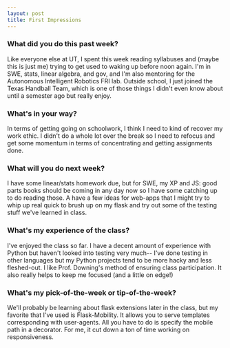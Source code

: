 ```yaml
---
layout: post
title: First Impressions
---
```


### What did you do this past week?
Like everyone else at UT, I spent this week reading syllabuses and (maybe this is just me) trying to get used to waking up before noon again. I'm in SWE, stats, linear algebra, and gov, and I'm also mentoring for the Autonomous Intelligent Robotics FRI lab. Outside school, I just joined the Texas Handball Team, which is one of those things I didn't even know about until a semester ago but really enjoy.

### What's in your way?
In terms of getting going on schoolwork, I think I need to kind of recover my work ethic. I didn't do a whole lot over the break so I need to refocus and get some momentum in terms of concentrating and getting assignments done.

### What will you do next week?
I have some linear/stats homework due, but for SWE, my XP and JS: good parts books should be coming in any day now so I have some catching up to do reading those. A have a few ideas for web-apps that I might try to whip up real quick to brush up on my flask and try out some of the testing stuff we've learned in class.

### What's my experience of the class?
I've enjoyed the class so far. I have a decent amount of experience with Python but haven't looked into testing very much-- I've done testing in other languages but my Python projects tend to be more hacky and less fleshed-out.
I like Prof. Downing's method of ensuring class participation. It also really helps to keep me focused (and a little on edge!)

### What's my pick-of-the-week or tip-of-the-week?
We'll probably be learning about flask extensions later in the class, but my favorite that I've used is Flask-Mobility. It allows you to serve templates corresponding with user-agents. All you have to do is specify the mobile path in a decorator. For me, it cut down a ton of time working on responsiveness.